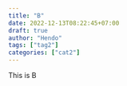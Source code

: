 ```yaml
---
title: "B"
date: 2022-12-13T08:22:45+07:00
draft: true
author: "Hendo"
tags: ["tag2"]
categories: ["cat2"]
---
```


This is B